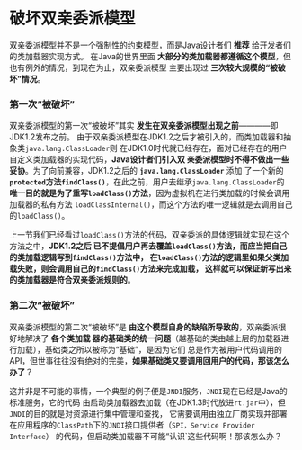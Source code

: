 破坏双亲委派模型
=========================================================================
双亲委派模型并不是一个强制性的约束模型，而是Java设计者们 **推荐** 给开发者们的类加载器实现方式。
在Java的世界里面 **大部分的类加载器都遵循这个模型**，但也有例外的情况，到现在为止，双亲委派模型
主要出现过 **三次较大规模的“被破坏”情况**。

### 第一次“被破坏”
双亲委派模型的第一次“被破坏”其实 **发生在双亲委派模型出现之前**————即JDK1.2发布之前。
由于双亲委派模型在JDK1.2之后才被引入的，而类加载器和抽象类`java.lang.ClassLoader`则
在JDK1.0时代就已经存在，面对已经存在的用户自定义类加载器的实现代码，**Java设计者们引入双
亲委派模型时不得不做出一些妥协**。为了向前兼容，JDK1.2之后的 **`java.lang.ClassLoader`** 添加
了一个新的 **`protected`方法`findClass()`**，在此之前，用户去继承`java.lang.ClassLoader`的
**唯一目的就是为了重写`loadClass()`方法**，因为虚拟机在进行类加载的时候会调用加载器的私有方法
`loadClassInternal()`，而这个方法的唯一逻辑就是去调用自己的`loadClass()`。

上一节我们已经看过`loadClass()`方法的代码，双亲委派的具体逻辑就实现在这个方法之中，**JDK1.2之后
已不提倡用户再去覆盖`loadClass()`方法，而应当把自己的类加载逻辑写到`findClass()`方法中，
在`loadClass()`方法的逻辑里如果父类加载失败，则会调用自己的`findClass()`方法来完成加载，
这样就可以保证新写出来的类加载器是符合双亲委派规则的**。

### 第二次“被破坏”
双亲委派模型的第二次“被破坏”是 **由这个模型自身的缺陷所导致的**，双亲委派很好地解决了 **各个类加载
器的基础类的统一问题**（越基础的类由越上层的加载器进行加载），基础类之所以被称为“基础”，是因为它们
总是作为被用户代码调用的API，但世事往往没有绝对的完美，**如果基础类又要调用回用户的代码，那该怎么办了**？

这并非是不可能的事情，一个典型的例子便是`JNDI`服务，`JNDI`现在已经是Java的标准服务，它的代码
由启动类加载器去加载（在JDK1.3时代放进`rt.jar`中），但`JNDI`的目的就是对资源进行集中管理和查找，
它需要调用由独立厂商实现并部署在应用程序的`ClassPath`下的`JNDI`接口提供者（`SPI，Service Provider Interface`）
的代码，但启动类加载器不可能“认识`这些代码啊！那该怎么办？





